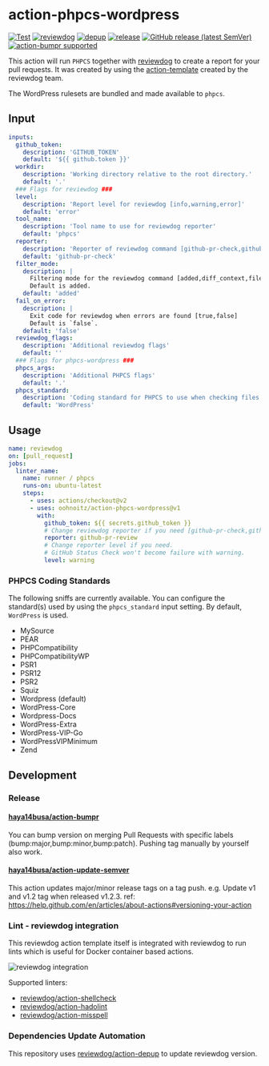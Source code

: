 # action-phpcs-wordpress

[![Test](https://github.com/oohnoitz/action-phpcs-wordpress/workflows/Test/badge.svg)](https://github.com/oohnoitz/action-phpcs-wordpress/actions?query=workflow%3ATest)
[![reviewdog](https://github.com/oohnoitz/action-phpcs-wordpress/workflows/reviewdog/badge.svg)](https://github.com/oohnoitz/action-phpcs-wordpress/actions?query=workflow%3Areviewdog)
[![depup](https://github.com/oohnoitz/action-phpcs-wordpress/workflows/depup/badge.svg)](https://github.com/oohnoitz/action-phpcs-wordpress/actions?query=workflow%3Adepup)
[![release](https://github.com/oohnoitz/action-phpcs-wordpress/workflows/release/badge.svg)](https://github.com/oohnoitz/action-phpcs-wordpress/actions?query=workflow%3Arelease)
[![GitHub release (latest SemVer)](https://img.shields.io/github/v/release/oohnoitz/action-phpcs-wordpress?logo=github&sort=semver)](https://github.com/oohnoitz/action-phpcs-wordpress/releases)
[![action-bumpr supported](https://img.shields.io/badge/bumpr-supported-ff69b4?logo=github&link=https://github.com/haya14busa/action-bumpr)](https://github.com/haya14busa/action-bumpr)

This action will run `PHPCS` together with [reviewdog](https://github.com/reviewdog/reviewdog) to create a report for your pull requests. It was created by using the [action-template](https://github.com/reviewdog/action-template) created by the reviewdog team.

The WordPress rulesets are bundled and made available to `phpcs`.

## Input

```yaml
inputs:
  github_token:
    description: 'GITHUB_TOKEN'
    default: '${{ github.token }}'
  workdir:
    description: 'Working directory relative to the root directory.'
    default: '.'
  ### Flags for reviewdog ###
  level:
    description: 'Report level for reviewdog [info,warning,error]'
    default: 'error'
  tool_name:
    description: 'Tool name to use for reviewdog reporter'
    default: 'phpcs'
  reporter:
    description: 'Reporter of reviewdog command [github-pr-check,github-check,github-pr-review].'
    default: 'github-pr-check'
  filter_mode:
    description: |
      Filtering mode for the reviewdog command [added,diff_context,file,nofilter].
      Default is added.
    default: 'added'
  fail_on_error:
    description: |
      Exit code for reviewdog when errors are found [true,false]
      Default is `false`.
    default: 'false'
  reviewdog_flags:
    description: 'Additional reviewdog flags'
    default: ''
  ### Flags for phpcs-wordpress ###
  phpcs_args:
    description: 'Additional PHPCS flags'
    default: '.'
  phpcs_standard:
    description: 'Coding standard for PHPCS to use when checking files'
    default: 'WordPress'
```

## Usage

```yaml
name: reviewdog
on: [pull_request]
jobs:
  linter_name:
    name: runner / phpcs
    runs-on: ubuntu-latest
    steps:
      - uses: actions/checkout@v2
      - uses: oohnoitz/action-phpcs-wordpress@v1
        with:
          github_token: ${{ secrets.github_token }}
          # Change reviewdog reporter if you need [github-pr-check,github-check,github-pr-review].
          reporter: github-pr-review
          # Change reporter level if you need.
          # GitHub Status Check won't become failure with warning.
          level: warning
```

### PHPCS Coding Standards

The following sniffs are currently available. You can configure the standard(s) used by using the `phpcs_standard` input setting. By default, `WordPress` is used.

- MySource
- PEAR
- PHPCompatibility
- PHPCompatibilityWP
- PSR1
- PSR12
- PSR2
- Squiz
- Wordpress (default)
- WordPress-Core
- Wordpress-Docs
- WordPress-Extra
- WordPress-VIP-Go
- WordPressVIPMinimum
- Zend

## Development

### Release

#### [haya14busa/action-bumpr](https://github.com/haya14busa/action-bumpr)
You can bump version on merging Pull Requests with specific labels (bump:major,bump:minor,bump:patch).
Pushing tag manually by yourself also work.

#### [haya14busa/action-update-semver](https://github.com/haya14busa/action-update-semver)

This action updates major/minor release tags on a tag push. e.g. Update v1 and v1.2 tag when released v1.2.3.
ref: https://help.github.com/en/articles/about-actions#versioning-your-action

### Lint - reviewdog integration

This reviewdog action template itself is integrated with reviewdog to run lints
which is useful for Docker container based actions.

![reviewdog integration](https://user-images.githubusercontent.com/3797062/72735107-7fbb9600-3bde-11ea-8087-12af76e7ee6f.png)

Supported linters:

- [reviewdog/action-shellcheck](https://github.com/reviewdog/action-shellcheck)
- [reviewdog/action-hadolint](https://github.com/reviewdog/action-hadolint)
- [reviewdog/action-misspell](https://github.com/reviewdog/action-misspell)

### Dependencies Update Automation
This repository uses [reviewdog/action-depup](https://github.com/reviewdog/action-depup) to update
reviewdog version.
